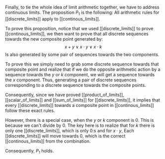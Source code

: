 Finally, to tie the whole idea of limit arithmetic together, we have to address continuous limits.
The proposition $P_{1}$ is the following:
	All arithmetic rules for [[discrete_limits]] apply to [[continous_limits]].

To prove this proposition, notice that we used [[discrete_limits]] to prove [[continous_limits]], we then want to prove that all discrete sequences towards the new composite point generated by:
$$
x + y \lor x \cdot y \lor x \cdot k
$$
Is also generated by some pair of sequences towards the two components.

To prove this we simply need to grab some discrete sequence towards that composite point and realize that if we do the opposite arithmetic action by a sequence towards the *y* or *k* component, we will get a sequence towards the *x* component.
Thus, generating a pair of discrete sequences corresponding to a discrete sequence towards the composite points.

Consequently, since we have proved [[product_of_limits]], [[scalar_of_limits]] and [[sum_of_limits]] for [[discrete_limits]], it implies that every [[discrete_limits]] towards a composite point in [[continous_limits]] follow these exact rules.

However, there is a special case, when the *y* or *k* component is 0.
This is because we can't divide by 0.
The key here is to realize that for *k* there is only one [[discrete_limits]], which is only 0:s and for $x \cdot y$, Each [[discrete_limits]] will move towards 0, which is the correct [[continous_limits]] from the combination.

Consequently, $P_{1}$ holds.